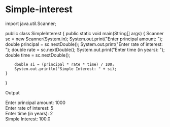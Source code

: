 # Simple-interest
import java.util.Scanner;

public class SimpleInterest {
    public static void main(String[] args) {
        Scanner sc = new Scanner(System.in);
        System.out.print("Enter principal amount: ");
        double principal = sc.nextDouble();
        System.out.print("Enter rate of interest: ");
        double rate = sc.nextDouble();
        System.out.print("Enter time (in years): ");
        double time = sc.nextDouble();

        double si = (principal * rate * time) / 100;
        System.out.println("Simple Interest: " + si);
    }
}

Output

Enter principal amount: 1000  
Enter rate of interest: 5  
Enter time (in years): 2  
Simple Interest: 100.0

